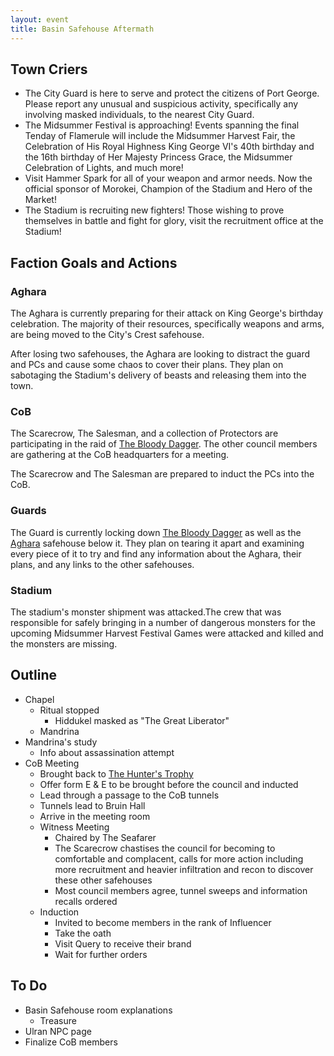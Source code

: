 ```yaml
---
layout: event
title: Basin Safehouse Aftermath
---
```

## Town Criers
- The City Guard is here to serve and protect the citizens of Port George. Please report any unusual and suspicious activity, specifically any involving masked individuals, to the nearest City Guard.
- The Midsummer Festival is approaching! Events spanning the final Tenday of Flamerule will include the Midsummer Harvest Fair, the Celebration of His Royal Highness King George VI's 40th birthday and the 16th birthday of Her Majesty Princess Grace, the Midsummer Celebration of Lights, and much more!
- Visit Hammer Spark for all of your weapon and armor needs. Now the official sponsor of Morokei, Champion of the Stadium and Hero of the Market!
- The Stadium is recruiting new fighters! Those wishing to prove themselves in battle and fight for glory, visit the recruitment office at the Stadium!

## Faction Goals and Actions
### Aghara
The Aghara is currently preparing for their attack on King George's birthday celebration. The majority of their resources, specifically weapons and arms, are being moved to the City's Crest safehouse.

After losing two safehouses, the Aghara are looking to distract the guard and PCs and cause some chaos to cover their plans. They plan on sabotaging the Stadium's delivery of beasts and releasing them into the town.

### CoB
The Scarecrow, The Salesman, and a collection of Protectors are participating in the raid of [The Bloody Dagger]({{site.baseurl}}/stores/the-bloody-dagger/). The other council members are gathering at the CoB headquarters for a meeting.

The Scarecrow and The Salesman are prepared to induct the PCs into the CoB.

### Guards
The Guard is currently locking down [The Bloody Dagger]({{site.baseurl}}/stores/the-bloody-dagger/) as well as the [Aghara]({{site.baseurl/factions/aghara}}) safehouse below it. They plan on tearing it apart and examining every piece of it to try and find any information about the Aghara, their plans, and any links to the other safehouses.

### Stadium
The stadium's monster shipment was attacked.The crew that was responsible for safely bringing in a number of dangerous monsters for the upcoming Midsummer Harvest Festival Games were attacked and killed and the monsters are missing.

## Outline
- Chapel
  - Ritual stopped
    - Hiddukel masked as "The Great Liberator"
  - Mandrina
- Mandrina's study
  - Info about assassination attempt
- CoB Meeting
  - Brought back to [The Hunter's Trophy]({{site.baseurl}}/stores/hunters-trophy/)
  - Offer form E & E to be brought before the council and inducted
  - Lead through a passage to the CoB tunnels
  - Tunnels lead to Bruin Hall
  - Arrive in the meeting room
  - Witness Meeting
    - Chaired by The Seafarer
    - The Scarecrow chastises the council for becoming to comfortable and complacent, calls for more action including more recruitment and heavier infiltration and recon to discover these other safehouses
    - Most council members agree, tunnel sweeps and information recalls ordered
  - Induction
    - Invited to become members in the rank of Influencer
    - Take the oath
    - Visit Query to receive their brand
    - Wait for further orders

## To Do
- Basin Safehouse room explanations
  - Treasure
- Ulran NPC page
- Finalize CoB members
